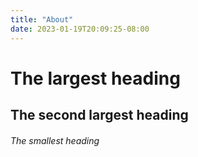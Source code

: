 ```yaml
---
title: "About"
date: 2023-01-19T20:09:25-08:00
---
```


# The largest heading
## The second largest heading
###### The smallest heading